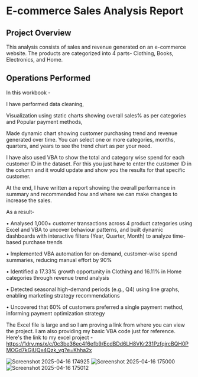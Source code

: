 # E-commerce Sales Analysis Report 
## Project Overview
This analysis consists of sales and revenue generated on an e-commerce website.
The products are categorized into 4 parts- Clothing, Books, Electronics, and Home. 

## Operations Performed
In this workbook  -

I have performed data cleaning, 

Visualization using static charts showing overall sales% as per categories and Popular payment methods, 

Made dynamic chart showing customer purchasing trend and revenue generated over time. You can select one or more categories, months, quarters, and years to see the trend chart as per your need.

I have also used VBA to show the total and category wise spend for each customer ID in the dataset. For this you just have to enter the customer ID in the column and it would update and show you the results for that specific customer.

At the end, I have written a report showing the overall performance in summary and recommended how and where we can make changes to increase the sales.


As a result-

•	Analysed 1,000+ customer transactions across 4 product categories using Excel and VBA to uncover behaviour patterns, and built dynamic dashboards with interactive filters (Year, Quarter, Month) to analyze time-based purchase trends

•	Implemented VBA automation for on-demand, customer-wise spend summaries, reducing manual effort by 90%

•	Identified a 17.33% growth opportunity in Clothing and 16.11% in Home categories through revenue trend analysis

•	Detected seasonal high-demand periods (e.g., Q4) using line graphs, enabling marketing strategy recommendations

•	Uncovered that 60% of customers preferred a single payment method, informing payment optimization strategy




The Excel file is large and so I am proving a link from where you can view the project. I am also providing my basic VBA code just for reference.
Here's the link to my excel project - https://1drv.ms/x/c/0c3be36ec4f6efb9/EcdBDd6LH8VKr231PzfqircBQH0PMOGd7kGjUQx4Qzk_vg?e=Khha2x

![Screenshot 2025-04-16 174925](https://github.com/user-attachments/assets/7e0e95f2-44bf-40b2-9319-e641e13c09f6)
![Screenshot 2025-04-16 175000](https://github.com/user-attachments/assets/bdc39459-6f6a-4e6e-bba3-2e9e2f742786)
![Screenshot 2025-04-16 175012](https://github.com/user-attachments/assets/c870071e-9a11-4cb3-9bae-5e95f09b757f)
